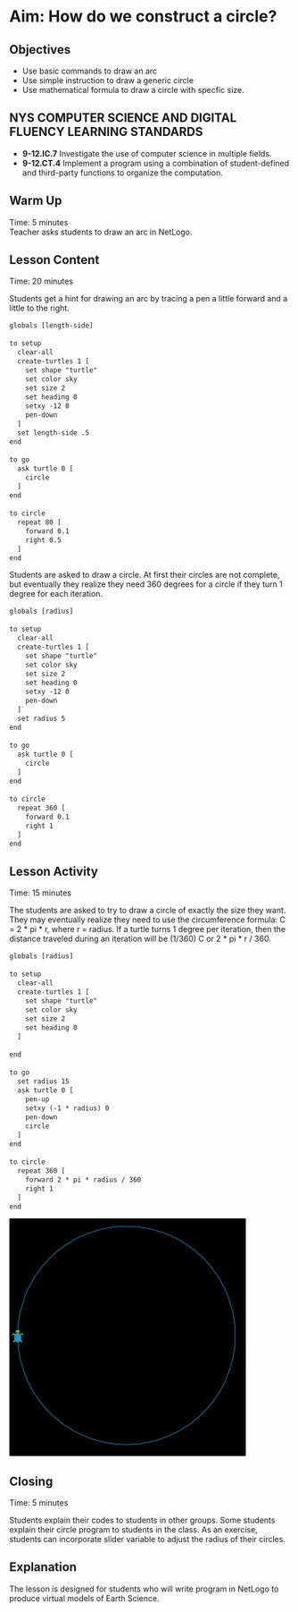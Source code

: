 # Aim: How do we construct a circle?
## Objectives
 * Use basic commands to draw an arc
 * Use simple instruction to draw a generic circle
 * Use mathematical formula to draw a circle with specfic size.

## NYS COMPUTER SCIENCE AND DIGITAL FLUENCY LEARNING STANDARDS
 * **9-12.IC.7** Investigate the use of computer science in multiple fields.
 * **9-12.CT.4** Implement a program using a combination of student-defined and
   third-party functions to  organize the computation.

## Warm Up
Time: 5 minutes  
Teacher asks students to draw an arc in NetLogo.

## Lesson Content
Time: 20 minutes

Students get a hint for drawing an arc by tracing a pen a little forward
and a little to the right.

```
globals [length-side]

to setup
  clear-all
  create-turtles 1 [
    set shape "turtle"
    set color sky
    set size 2
    set heading 0
    setxy -12 0
    pen-down
  ]
  set length-side .5
end

to go
  ask turtle 0 [
    circle
  ]
end

to circle
  repeat 80 [
    forward 0.1
    right 0.5
  ]
end
```

Students are asked to draw a circle. At first their circles are not complete,
but eventually they realize they need 360 degrees for a circle if they turn
1 degree for each iteration.

```
globals [radius]

to setup
  clear-all
  create-turtles 1 [
    set shape "turtle"
    set color sky
    set size 2
    set heading 0
    setxy -12 0
    pen-down
  ]
  set radius 5
end

to go
  ask turtle 0 [
    circle
  ]
end

to circle
  repeat 360 [
    forward 0.1
    right 1
  ]
end
```

## Lesson Activity  
Time: 15 minutes

The students are asked to try to draw a circle of exactly the size they want.
They may eventually realize they need to use the circumference formula:
C = 2 * pi * r, where r = radius. If a turtle turns 1 degree per iteration,
then the distance traveled during an iteration will be (1/360) C or 2 * pi * r / 360.

```
globals [radius]

to setup
  clear-all
  create-turtles 1 [
    set shape "turtle"
    set color sky
    set size 2
    set heading 0
  ]

end

to go
  set radius 15
  ask turtle 0 [
    pen-up
    setxy (-1 * radius) 0
    pen-down
    circle
  ]
end

to circle
  repeat 360 [
    forward 2 * pi * radius / 360
    right 1
  ]
end
```

![pic for circle](Les5.png)

## Closing  
Time: 5 minutes  

Students explain their codes to students in other groups.
Some students explain their circle program to students in the class.
As an exercise, students can incorporate slider variable to adjust
the radius of their circles.   

## Explanation
The lesson is designed for students who will write program in NetLogo to produce
virtual models of Earth Science.
